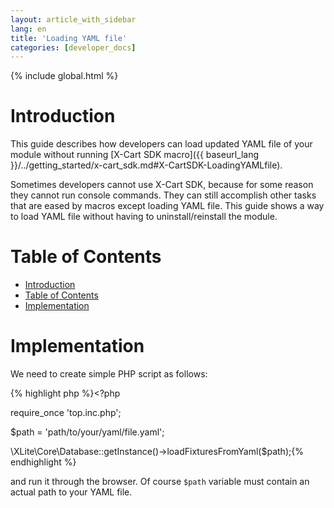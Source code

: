 ```yaml
---
layout: article_with_sidebar
lang: en
title: 'Loading YAML file'
categories: [developer_docs]
---
```


{% include global.html %}

# Introduction

This guide describes how developers can load updated YAML file of your module without running [X-Cart SDK macro]({{ baseurl_lang }}/../getting_started/x-cart_sdk.md#X-CartSDK-LoadingYAMLfile).

Sometimes developers cannot use X-Cart SDK, because for some reason they cannot run console commands. They can still accomplish other tasks that are eased by macros except loading YAML file. This guide shows a way to load YAML file without having to uninstall/reinstall the module.

# Table of Contents

*   [Introduction](#introduction)
*   [Table of Contents](#table-of-contents)
*   [Implementation](#implementation)

# Implementation

We need to create simple PHP script as follows: 

{% highlight php %}<?php

require_once 'top.inc.php';

$path = 'path/to/your/yaml/file.yaml';

\XLite\Core\Database::getInstance()->loadFixturesFromYaml($path);{% endhighlight %}

and run it through the browser. Of course `$path` variable must contain an actual path to your YAML file.